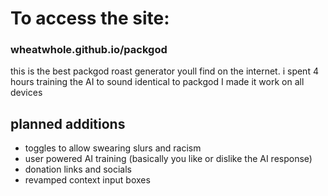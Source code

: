 # To access the site: 
### wheatwhole.github.io/packgod
this is the best packgod roast generator youll find on the internet.
i spent 4 hours training the AI to sound identical to packgod
I made it work on all devices


## planned additions
- toggles to allow swearing slurs and racism
- user powered AI training (basically you like or dislike the AI response)
- donation links and socials
- revamped context input boxes 